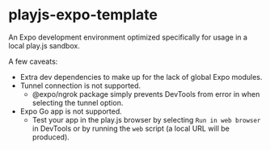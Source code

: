 # playjs-expo-template

An Expo development environment optimized specifically for usage in a local play.js sandbox.

A few caveats:

- Extra dev dependencies to make up for the lack of global Expo modules.
- Tunnel connection is not supported.
  - @expo/ngrok package simply prevents DevTools from error in when selecting the tunnel option.
- Expo Go app is not supported.
  - Test your app in the play.js browser by selecting `Run in web browser` in DevTools or by running the `web` script (a local URL will be produced).